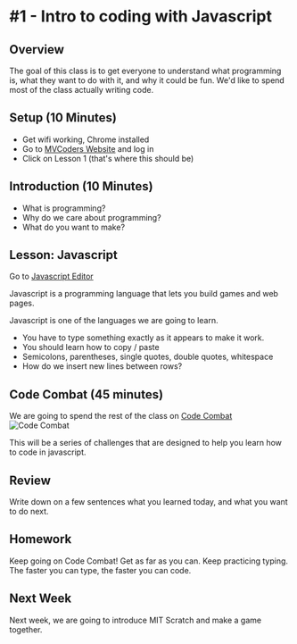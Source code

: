 # #1 - Intro to coding with Javascript

## Overview
The goal of this class is to get everyone to understand what programming is, what they want to do with it, and why it could be fun.  We'd like to spend most of the class actually writing code.

## Setup (10 Minutes)
* Get wifi working, Chrome installed
* Go to [MVCoders Website](http://mvcodeclub.azurewebsites.net) and log in
* Click on Lesson 1 (that's where this should be)

## Introduction (10 Minutes)
* What is programming?
* Why do we care about programming?
* What do you want to make?

## Lesson: Javascript
Go to [Javascript Editor](/Home/Editor)

Javascript is a programming language that lets you build games and web pages.  

Javascript is one of the languages we are going to learn.

* You have to type something exactly as it appears to make it work.
* You should learn how to copy / paste
* Semicolons, parentheses, single quotes, double quotes,  whitespace
* How do we insert new lines between rows?

## Code Combat (45 minutes)
We are going to spend the rest of the class on [Code Combat](http://codecombat.com) 
![Code Combat](http://i.imgur.com/Ilv73R8.png)

This will be a series of challenges that are designed to help you learn how to code in javascript.

## Review 
Write down on a few sentences what you learned today, and what you want to do next.

## Homework
Keep going on Code Combat!  Get as far as you can.  Keep practicing typing.  The faster you can type, the faster you can code.

## Next Week
Next week, we are going to introduce MIT Scratch and make a game together.

